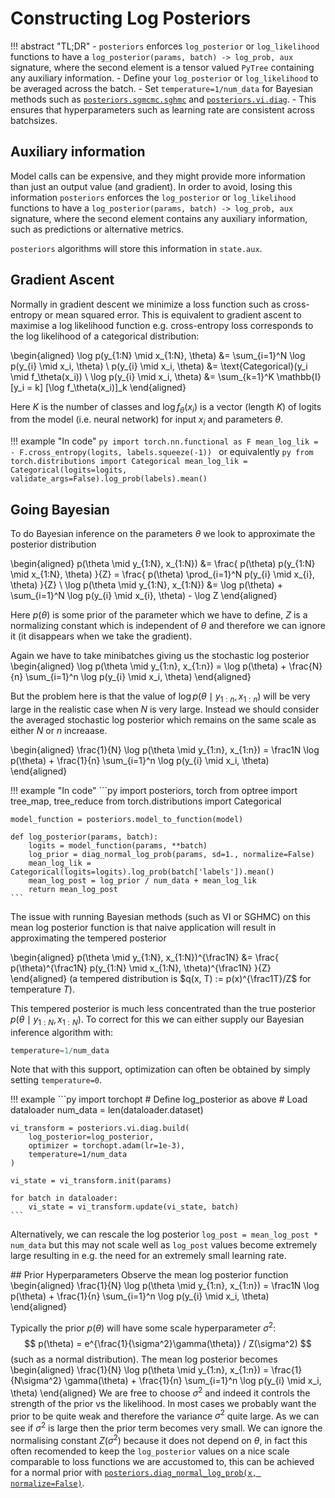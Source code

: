 # Constructing Log Posteriors

!!! abstract "TL;DR"
    - `posteriors` enforces `log_posterior` or `log_likelihood` functions to have a
    `log_posterior(params, batch) -> log_prob, aux` signature, where the second element
    is a tensor valued `PyTree` containing any auxiliary information.
    - Define your `log_posterior` or `log_likelihood` to be averaged across the batch.
    - Set `temperature=1/num_data` for Bayesian methods such as 
    [`posteriors.sgmcmc.sghmc`](/api/sgmcmc/sghmc/) and [`posteriors.vi.diag`](/api/vi/diag/).
    - This ensures that hyperparameters such as learning rate are consistent across 
    batchsizes.


## Auxiliary information

Model calls can be expensive, and they might provide more information than just an output
value (and gradient). In order to avoid, losing this information `posteriors` enforces the
`log_posterior` or `log_likelihood` functions to have a
`log_posterior(params, batch) -> log_prob, aux` signature, where the second element
contains any auxiliary information, such as 
predictions or alternative metrics.

`posteriors` algorithms will store this information in `state.aux`.



## Gradient Ascent

Normally in gradient descent we minimize a loss function such as cross-entropy or 
mean squared error. This is equivalent to gradient ascent to maximise a log likelihood 
function e.g. cross-entropy  loss corresponds to the log likelihood of a categorical 
distribution:

\begin{aligned}
\log p(y_{1:N} \mid x_{1:N}, \theta) &= \sum_{i=1}^N \log p(y_{i} \mid x_i, \theta) \\
p(y_{i} \mid x_i, \theta) &= \text{Categorical}(y_i \mid f_\theta(x_i)) \\
\log p(y_{i} \mid x_i, \theta) &=  \sum_{k=1}^K \mathbb{I}[y_i = k] [\log f_\theta(x_i)]_k
\end{aligned}

Here $K$ is the number of classes and $\log f_\theta(x_i)$ is a vector (length  $K$) of 
logits from the model (i.e. neural network) for input $x_i$ and parameters $\theta$.


!!! example "In code"
    ```py
    import torch.nn.functional as F
    mean_log_lik = - F.cross_entropy(logits, labels.squeeze(-1))
    ```
    or equivalently
    ```py
    from torch.distributions import Categorical
    mean_log_lik = Categorical(logits=logits, validate_args=False).log_prob(labels).mean()
    ```

## Going Bayesian

To do Bayesian inference on the parameters $\theta$ we look to approximate the posterior
distribution

\begin{aligned}
p(\theta \mid y_{1:N}, x_{1:N}) &= \frac{
p(\theta) p(y_{1:N} \mid x_{1:N}, \theta)
}{Z} =  \frac{
p(\theta) \prod_{i=1}^N p(y_{i} \mid x_{i}, \theta)
}{Z} \\
\log p(\theta \mid y_{1:N}, x_{1:N}) &= \log p(\theta) + \sum_{i=1}^N \log p(y_{i} \mid x_{i}, \theta) - \log Z
\end{aligned}

Here $p(\theta)$ is some prior of the parameter which we have to define, $Z$ is a 
normalizing constant which is independent of $\theta$ and therefore we can ignore it 
(it disappears when we take the gradient).

Again we have to take minibatches giving us the stochastic log posterior
\begin{aligned}
\log p(\theta \mid y_{1:n}, x_{1:n}) = \log p(\theta) +  \frac{N}{n} \sum_{i=1}^n \log p(y_{i} \mid x_i, \theta)
\end{aligned}

But the problem here is that the value of $\log p(\theta \mid y_{1:n}, x_{1:n})$ 
will be very large in the realistic case when $N$ is very large. Instead we
should consider the averaged stochastic log posterior which remains on the same scale as
either $N$ or $n$ increaase.

\begin{aligned}
\frac{1}{N} \log p(\theta \mid y_{1:n}, x_{1:n}) = \frac1N \log p(\theta) + 
\frac{1}{n} \sum_{i=1}^n \log p(y_{i} \mid x_i, \theta)
\end{aligned}

!!! example "In code"
    ```py
    import posteriors, torch
    from optree import tree_map, tree_reduce
    from torch.distributions import Categorical

    model_function = posteriors.model_to_function(model)

    def log_posterior(params, batch):
        logits = model_function(params, **batch)
        log_prior = diag_normal_log_prob(params, sd=1., normalize=False)
        mean_log_lik = Categorical(logits=logits).log_prob(batch['labels']).mean()
        mean_log_post = log_prior / num_data + mean_log_lik
        return mean_log_post
    ```

The issue with running Bayesian methods (such as VI or SGHMC) on this mean log posterior
function is that naive application will result in approximating the tempered posterior

\begin{aligned}
p(\theta \mid y_{1:N}, x_{1:N})^{\frac1N} &= \frac{
p(\theta)^{\frac1N} p(y_{1:N} \mid x_{1:N}, \theta)^{\frac1N}
}{Z}
\end{aligned}
(a tempered distribution is $q(x, T) := p(x)^{\frac1T}/Z$ for temperature $T$).

This tempered posterior is much less concentrated than the true posterior 
$p(\theta \mid y_{1:N}, x_{1:N})$. To correct for this we can either supply our Bayesian
inference algorithm with:
```py
temperature=1/num_data
```
Note that with this support, optimization can often be obtained by simply setting
`temperature=0`.

!!! example
    ```py
    import torchopt
    # Define log_posterior as above
    # Load dataloader
    num_data = len(dataloader.dataset)

    vi_transform = posteriors.vi.diag.build(
        log_posterior=log_posterior,
        optimizer = torchopt.adam(lr=1e-3),
        temperature=1/num_data
    )
    
    vi_state = vi_transform.init(params)

    for batch in dataloader:
        vi_state = vi_transform.update(vi_state, batch)
    ```

Alternatively, we can rescale the log posterior  `log_post = mean_log_post * num_data`
but this may not scale well as `log_post` values become extremely large resulting
in e.g. the need for an extremely small learning rate.


## Prior Hyperparameters
Observe the mean log posterior function
\begin{aligned}
\frac{1}{N} \log p(\theta \mid y_{1:n}, x_{1:n}) = \frac1N \log p(\theta) +  \frac{1}{n} \sum_{i=1}^n \log p(y_{i} \mid x_i, \theta)
\end{aligned}

Typically the prior $p(\theta)$ will have some scale hyperparameter $\sigma^2$:
$$
p(\theta) = e^{\frac{1}{\sigma^2}\gamma(\theta)} / Z(\sigma^2)
$$
(such as a normal distribution). The mean log posterior becomes
\begin{aligned}
\frac{1}{N} \log p(\theta \mid y_{1:n}, x_{1:n}) = \frac{1}{N\sigma^2} \gamma(\theta) +  \frac{1}{n} \sum_{i=1}^n \log p(y_{i} \mid x_i, \theta)
\end{aligned}
We are free to choose $\sigma^2$ and indeed it controls the strength of the prior vs the
likelihood. In most cases we probably want the prior to be quite weak and therefore the 
variance $\sigma^2$ quite large. As we can see if $\sigma^2$ is large then the prior 
term becomes very small. We can ignore the normalising constant $Z(\sigma^2)$ because it
does not depend on $\theta$, in fact this often recomended to keep the `log_posterior` 
values on a nice scale comparable to loss functions we are accustomed to, this can be 
achieved for a normal prior with [`posteriors.diag_normal_log_prob(x, normalize=False)`](/api/utils/#posteriors.utils.diag_normal_log_prob).
